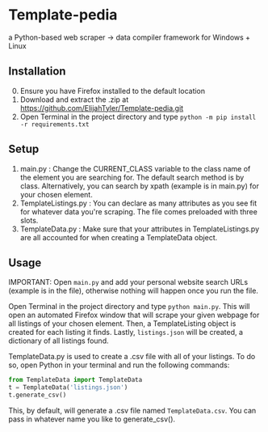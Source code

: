 # Template-pedia

a Python-based web scraper -> data compiler framework for Windows + Linux

## Installation

0. Ensure you have Firefox installed to the default location
1. Download and extract the .zip at <https://github.com/ElijahTyler/Template-pedia.git>
2. Open Terminal in the project directory and type `python -m pip install -r requirements.txt`

## Setup

1. main.py : Change the CURRENT_CLASS variable to the class name of the element you are searching for. The default search method is by class. Alternatively, you can search by xpath (example is in main.py) for your chosen element.
2. TemplateListings.py : You can declare as many attributes as you see fit for whatever data you're scraping. The file comes preloaded with three slots.
3. TemplateData.py : Make sure that your attributes in TemplateListings.py are all accounted for when creating a TemplateData object.

## Usage

IMPORTANT: Open `main.py` and add your personal website search URLs (example is in the file), otherwise nothing will happen once you run the file.

Open Terminal in the project directory and type `python main.py`. This will open an automated Firefox window that will scrape your given webpage for all listings of your chosen element. Then, a TemplateListing object is created for each listing it finds. Lastly, `listings.json` will be created, a dictionary of all listings found.

TemplateData.py is used to create a .csv file with all of your listings. To do so, open Python in your terminal and run the following commands:

```python
from TemplateData import TemplateData
t = TemplateData('listings.json')
t.generate_csv()
```

This, by default, will generate a .csv file named `TemplateData.csv`. You can pass in whatever name you like to generate_csv().
